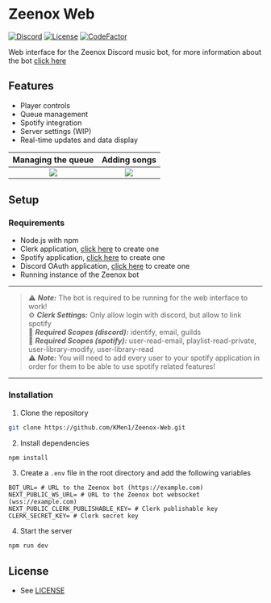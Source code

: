 # Zeenox Web

[![Discord](https://discordapp.com/api/guilds/863751874922676234/widget.png)](https://discord.gg/hGxaMkfMBR)
[![License](https://img.shields.io/github/license/kmen1/zeenox-web)](https://github.com/KMen1/Zeenox/blob/main/LICENSE)
[![CodeFactor](https://www.codefactor.io/repository/github/kmen1/zeenox-web/badge)](https://www.codefactor.io/repository/github/kmen1/zeenox-web)

Web interface for the Zeenox Discord music bot, for more information about the bot [click here](https://github.com/KMen1/Zeenox)

## Features

- Player controls
- Queue management
- Spotify integration
- Server settings (WIP)
- Real-time updates and data display

|                              Managing the queue                               |                                 Adding songs                                  |
| :---------------------------------------------------------------------------: | :---------------------------------------------------------------------------: |
| <img src="https://img001.prntscr.com/file/img001/6afxag7yRze15ncAq_4kGw.png"> | <img src="https://img001.prntscr.com/file/img001/iENwEwPjT1e6p9Mrmn9XPg.png"> |

## Setup

### Requirements

- Node.js with npm
- Clerk application, [click here](https://clerk.com/) to create one
- Spotify application, [click here](https://developer.spotify.com/dashboard/applications) to create one
- Discord OAuth application, [click here](https://discord.com/developers/applications) to create one
- Running instance of the Zeenox bot

---

> ⚠️ **_Note:_** The bot is required to be running for the web interface to work! <br>
> ⚙️ **_Clerk Settings:_** Only allow login with discord, but allow to link spotify<br>
> 🔎 **_Required Scopes (discord):_** identify, email, guilds<br>
> 🔎 **_Required Scopes (spotify):_** user-read-email, playlist-read-private, user-library-modify, user-library-read<br>
> ⚠️ **_Note:_** You will need to add every user to your spotify application in order for them to be able to use spotify related features!

---

### Installation

1. Clone the repository

```bash
git clone https://github.com/KMen1/Zeenox-Web.git
```

2. Install dependencies

```bash
npm install
```

3. Create a `.env` file in the root directory and add the following variables

```env
BOT_URL= # URL to the Zeenox bot (https://example.com)
NEXT_PUBLIC_WS_URL= # URL to the Zeenox bot websocket (wss://example.com)
NEXT_PUBLIC_CLERK_PUBLISHABLE_KEY= # Clerk publishable key
CLERK_SECRET_KEY= # Clerk secret key
```

4. Start the server

```bash
npm run dev
```

## License

- See [LICENSE](https://github.com/KMen1/Zeenox-Web/blob/main/LICENSE)
